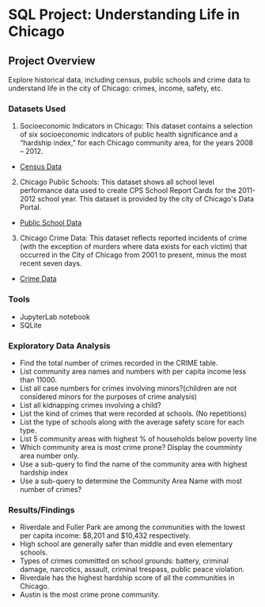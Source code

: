 # SQL Project: Understanding Life in Chicago 

## Project Overview
Explore historical data, including census, public schools and crime data to understand life in the city of Chicago: crimes, income, safety, etc.

### Datasets Used

1. Socioeconomic Indicators in Chicago: This dataset contains a selection of six socioeconomic indicators of public health significance and a “hardship index,” for each Chicago community area, for the years 2008 – 2012.
* [Census Data](https://data.cityofchicago.org/Health-Human-Services/Census-Data-Selected-socioeconomic-indicators-in-C/kn9c-c2s2)

2. Chicago Public Schools: This dataset shows all school level performance data used to create CPS School Report Cards for the 2011-2012 school year. This dataset is provided by the city of Chicago's Data Portal.
* [Public School Data](https://data.cityofchicago.org/Education/Chicago-Public-Schools-Progress-Report-Cards-2011-/9xs2-f89t)

3. Chicago Crime Data: This dataset reflects reported incidents of crime (with the exception of murders where data exists for each victim) that occurred in the City of Chicago from 2001 to present, minus the most recent seven days.
* [Crime Data](https://data.cityofchicago.org/Public-Safety/Crimes-2001-to-present/ijzp-q8t2)


### Tools
* JupyterLab notebook
* SQLite

### Exploratory Data Analysis
- Find the total number of crimes recorded in the CRIME table.
- List community area names and numbers with per capita income less than 11000.
- List all case numbers for crimes involving minors?(children are not considered minors for the purposes of crime analysis)
- List all kidnapping crimes involving a child?
- List the kind of crimes that were recorded at schools. (No repetitions)
- List the type of schools along with the average safety score for each type.
- List 5 community areas with highest % of households below poverty line
- Which community area is most crime prone? Display the coumminty area number only.
- Use a sub-query to find the name of the community area with highest hardship index
- Use a sub-query to determine the Community Area Name with most number of crimes?

### Results/Findings
- Riverdale and Fuller Park are among the communities with the lowest per capita income: $8,201 and $10,432 respectively.
- High school are generally safer than middle and even elementary schools.
- Types of crimes committed on school grounds: battery, criminal damage, narcotics, assault, criminal trespass, public peace violation.
- Riverdale has the highest hardship score of all the communities in Chicago. 
- Austin is the most crime prone community.
